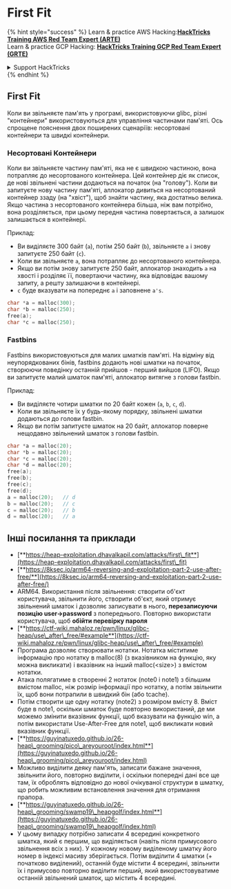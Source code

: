 # First Fit

{% hint style="success" %}
Learn & practice AWS Hacking:<img src="/.gitbook/assets/arte.png" alt="" data-size="line">[**HackTricks Training AWS Red Team Expert (ARTE)**](https://training.hacktricks.xyz/courses/arte)<img src="/.gitbook/assets/arte.png" alt="" data-size="line">\
Learn & practice GCP Hacking: <img src="/.gitbook/assets/grte.png" alt="" data-size="line">[**HackTricks Training GCP Red Team Expert (GRTE)**<img src="/.gitbook/assets/grte.png" alt="" data-size="line">](https://training.hacktricks.xyz/courses/grte)

<details>

<summary>Support HackTricks</summary>

* Check the [**subscription plans**](https://github.com/sponsors/carlospolop)!
* **Join the** 💬 [**Discord group**](https://discord.gg/hRep4RUj7f) or the [**telegram group**](https://t.me/peass) or **follow** us on **Twitter** 🐦 [**@hacktricks\_live**](https://twitter.com/hacktricks\_live)**.**
* **Share hacking tricks by submitting PRs to the** [**HackTricks**](https://github.com/carlospolop/hacktricks) and [**HackTricks Cloud**](https://github.com/carlospolop/hacktricks-cloud) github repos.

</details>
{% endhint %}

## **First Fit**

Коли ви звільняєте пам'ять у програмі, використовуючи glibc, різні "контейнери" використовуються для управління частинами пам'яті. Ось спрощене пояснення двох поширених сценаріїв: несортовані контейнери та швидкі контейнери.

### Несортовані Контейнери

Коли ви звільняєте частину пам'яті, яка не є швидкою частиною, вона потрапляє до несортованого контейнера. Цей контейнер діє як список, де нові звільнені частини додаються на початок (на "голову"). Коли ви запитуєте нову частину пам'яті, аллокатор дивиться на несортований контейнер ззаду (на "хвіст"), щоб знайти частину, яка достатньо велика. Якщо частина з несортованого контейнера більша, ніж вам потрібно, вона розділяється, при цьому передня частина повертається, а залишок залишається в контейнері.

Приклад:

* Ви виділяєте 300 байт (`a`), потім 250 байт (`b`), звільняєте `a` і знову запитуєте 250 байт (`c`).
* Коли ви звільняєте `a`, вона потрапляє до несортованого контейнера.
* Якщо ви потім знову запитуєте 250 байт, аллокатор знаходить `a` на хвості і розділяє її, повертаючи частину, яка відповідає вашому запиту, а решту залишаючи в контейнері.
* `c` буде вказувати на попереднє `a` і заповнене `a's`.
```c
char *a = malloc(300);
char *b = malloc(250);
free(a);
char *c = malloc(250);
```
### Fastbins

Fastbins використовуються для малих шматків пам'яті. На відміну від неупорядкованих бінів, fastbins додають нові шматки на початок, створюючи поведінку останній прийшов - перший вийшов (LIFO). Якщо ви запитуєте малий шматок пам'яті, аллокатор витягне з голови fastbin.

Приклад:

* Ви виділяєте чотири шматки по 20 байт кожен (`a`, `b`, `c`, `d`).
* Коли ви звільняєте їх у будь-якому порядку, звільнені шматки додаються до голови fastbin.
* Якщо ви потім запитуєте шматок на 20 байт, аллокатор поверне нещодавно звільнений шматок з голови fastbin.
```c
char *a = malloc(20);
char *b = malloc(20);
char *c = malloc(20);
char *d = malloc(20);
free(a);
free(b);
free(c);
free(d);
a = malloc(20);   // d
b = malloc(20);   // c
c = malloc(20);   // b
d = malloc(20);   // a
```
## Інші посилання та приклади

* [**https://heap-exploitation.dhavalkapil.com/attacks/first\_fit**](https://heap-exploitation.dhavalkapil.com/attacks/first\_fit)
* [**https://8ksec.io/arm64-reversing-and-exploitation-part-2-use-after-free/**](https://8ksec.io/arm64-reversing-and-exploitation-part-2-use-after-free/)
* ARM64. Використання після звільнення: створити об'єкт користувача, звільнити його, створити об'єкт, який отримує звільнений шматок і дозволяє записувати в нього, **перезаписуючи позицію user->password** з попереднього. Повторно використати користувача, щоб **обійти перевірку пароля**
* [**https://ctf-wiki.mahaloz.re/pwn/linux/glibc-heap/use\_after\_free/#example**](https://ctf-wiki.mahaloz.re/pwn/linux/glibc-heap/use\_after\_free/#example)
* Програма дозволяє створювати нотатки. Нотатка міститиме інформацію про нотатку в malloc(8) (з вказівником на функцію, яку можна викликати) і вказівник на інший malloc(\<size>) з вмістом нотатки.
* Атака полягатиме в створенні 2 нотаток (note0 і note1) з більшим вмістом malloc, ніж розмір інформації про нотатку, а потім звільнити їх, щоб вони потрапили в швидкий бін (або tcache).
* Потім створити ще одну нотатку (note2) з розміром вмісту 8. Вміст буде в note1, оскільки шматок буде повторно використаний, де ми можемо змінити вказівник функції, щоб вказувати на функцію win, а потім використати Use-After-Free для note1, щоб викликати новий вказівник функції.
* [**https://guyinatuxedo.github.io/26-heap\_grooming/pico\_areyouroot/index.html**](https://guyinatuxedo.github.io/26-heap\_grooming/pico\_areyouroot/index.html)
* Можливо виділити деяку пам'ять, записати бажане значення, звільнити його, повторно виділити, і оскільки попередні дані все ще там, їх оброблять відповідно до нової очікуваної структури в шматку, що робить можливим встановлення значення для отримання прапора.
* [**https://guyinatuxedo.github.io/26-heap\_grooming/swamp19\_heapgolf/index.html**](https://guyinatuxedo.github.io/26-heap\_grooming/swamp19\_heapgolf/index.html)
* У цьому випадку потрібно записати 4 всередині конкретного шматка, який є першим, що виділяється (навіть після примусового звільнення всіх з них). У кожному новому виділеному шматку його номер в індексі масиву зберігається. Потім виділити 4 шматки (+ початково виділений), останній буде містити 4 всередині, звільнити їх і примусово повторно виділити перший, який використовуватиме останній звільнений шматок, що містить 4 всередині.
